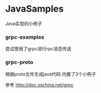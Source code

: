 # JavaSamples
Java实现的小例子

### grpc-examples
尝试使用了grpc进行rpc消息传送

### grpc-proto
根据proto文件生成java代码 内置了3个小例子


参考 http://doc.oschina.net/grpc
